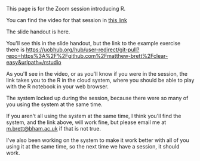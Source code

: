 This page is for the Zoom session introducing R.

You can find the video for that session in [this link](https://bham.cloud.panopto.eu/Panopto/Pages/Viewer.aspx?id=8db04b99-c32c-45a6-851b-ac4d0128a631)

The slide handout is here.

You'll see this in the slide handout, but the link to the example exercise
there is
<https://uobhub.org/hub/user-redirect/git-pull?repo=https%3A%2F%2Fgithub.com%2Fmatthew-brett%2Fclear-easy&urlpath=/rstudio>

As you'll see in the video, or as you'll know if you were in the session, the link takes you to the R in the cloud system, where you should be able to play with the R notebook in your web browser.

The system locked up during the session, because there were so many of you using the system at the same time.

If you aren't all using the system at the same time, I think you'll find the
system, and the link above, will work fine, but please email me at
<m.brett@bham.ac.uk> if that is not true.

I've also been working on the system to make it work better with all of you
using it at the same time, so the next time we have a session, it should work.
